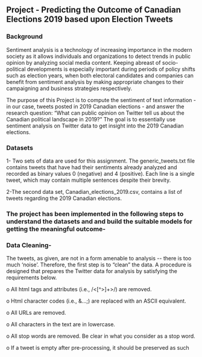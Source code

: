## Project - Predicting the Outcome of Canadian Elections 2019 based upon Election Tweets

### Background
Sentiment analysis is a technology of increasing importance in the modern society as it allows
individuals and organizations to detect trends in public opinion by analyzing social media
content. Keeping abreast of socio-political developments is especially important during periods
of policy shifts such as election years, when both electoral candidates and companies can benefit
from sentiment analysis by making appropriate changes to their campaigning and business
strategies respectively.

The purpose of this Project is to compute the sentiment of text information - in our case,
tweets posted in 2019 Canadian elections - and answer the research question: “What can public
opinion on Twitter tell us about the Canadian political landscape in 2019?” The goal is to
essentially use sentiment analysis on Twitter data to get insight into the 2019 Canadian elections.

### Datasets

1- Two sets of data are used for this assignment. The generic_tweets.txt file contains tweets that
have had their sentiments already analyzed and recorded as binary values 0 (negative) and 4
(positive). Each line is a single tweet, which may contain multiple sentences despite their
brevity.

2-The second data set, Canadian_elections_2019.csv, contains a list of tweets regarding the 2019
Canadian elections. 

### The project has been implemented in the following steps to understand the datasets and and build the suitable models for getting the meaningful outcome-

### Data Cleaning-
The tweets, as given, are not in a form amenable to analysis -- there is too much ‘noise’.
Therefore, the first step is to “clean” the data.  A procedure is designed that prepares the
Twitter data for analysis by satisfying the requirements below.

o All html tags and attributes (i.e., /<[^>]+>/) are removed.

o Html character codes (i.e., &...;) are replaced with an ASCII equivalent.

o All URLs are removed.

o All characters in the text are in lowercase.

o All stop words are removed. Be clear in what you consider as a stop word.

o If a tweet is empty after pre-processing, it should be preserved as such





